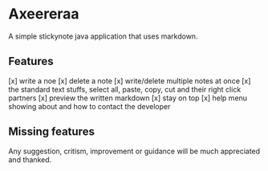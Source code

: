 # Axeereraa
A simple stickynote java application that uses markdown.
## Features
[x] write a noe
[x] delete a note
[x] write/delete multiple notes at once
[x] the standard text stuffs, select all, paste, copy, cut and their right click partners
[x] preview the written markdown
[x] stay on top
[x] help menu showing about and how to contact the developer

## Missing features


Any suggestion, critism, improvement or guidance will be much appreciated and thanked.
